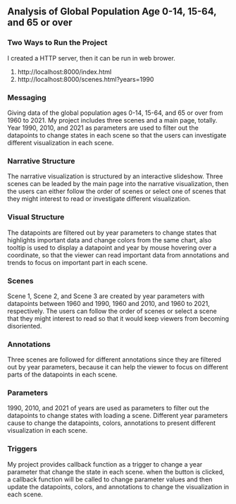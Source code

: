 ## Analysis of Global Population Age 0-14, 15-64, and 65 or over


### Two Ways to Run the Project
I created a HTTP server, then it can be run in web brower.
1.  http://localhost:8000/index.html
2.  http://localhost:8000/scenes.html?years=1990

### Messaging
Giving data of the global population ages 0-14, 15-64, and 65 or over from 1960 to 2021. My project includes three scenes and a main page, totally. Year 1990, 2010, and 2021 as parameters are used to filter out the datapoints to change states in each scene so that the users can investigate different visualization in each scene.

### Narrative Structure
The narrative visualization is structured by an interactive slideshow. Three scenes can be leaded by the main page into the narrative visualization, then the users can either follow the order of scenes or select one of scenes that they might interest to read or investigate different visualization.

### Visual Structure
The datapoints are filtered out by year parameters to change states that highlights important data and change colors from the same chart, also tooltip is used to display a datapoint and year by mouse hovering over a coordinate, so that the viewer can read important data from annotations and trends to focus on important part in each scene.

### Scenes
Scene 1, Scene 2, and Scene 3 are created by year parameters with datapoints between 1960 and 1990, 1960 and 2010, and 1960 to 2021, respectively. The users can follow the order of scenes or select a scene that they might interest to read so that it would keep viewers from becoming disoriented.

### Annotations
Three scenes are followed for different annotations since they are filtered out by year parameters, because it can help the viewer to focus on different parts of the datapoints in each scene.

### Parameters
1990, 2010, and 2021 of years are used as parameters to filter out the datapoints to change states with loading a scene. Different year parameters cause to change the datapoints, colors, annotations to present different visualization in each scene.

### Triggers
My project provides callback function as a trigger to change a year parameter that change the state in each scene. when the button is clicked, a callback function will be called to change parameter values and then update the datapoints, colors, and annotations to change the visualization in each scene.
